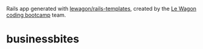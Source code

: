 Rails app generated with [lewagon/rails-templates](https://github.com/lewagon/rails-templates), created by the [Le Wagon coding bootcamp](https://www.lewagon.com) team.
# businessbites
